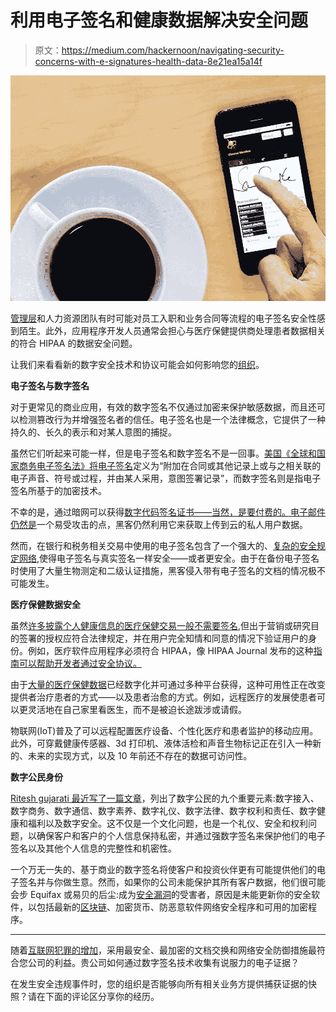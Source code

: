 # 利用电子签名和健康数据解决安全问题

> 原文：<https://medium.com/hackernoon/navigating-security-concerns-with-e-signatures-health-data-8e21ea15a14f>

![](img/ec8befe0b0e6433b348c9e845688aa85.png)

[管理层](https://hackernoon.com/tagged/management)和人力资源团队有时可能对员工入职和业务合同等流程的电子签名安全性感到陌生。此外，应用程序开发人员通常会担心与医疗保健提供商处理患者数据相关的符合 HIPAA 的数据安全问题。

让我们来看看新的数字安全技术和协议可能会如何影响您的[组织](https://hackernoon.com/tagged/organization)。

**电子签名与数字签名**

对于更常见的商业应用，有效的数字签名不仅通过加密来保护敏感数据，而且还可以检测篡改行为并增强签名者的信任。电子签名也是一个法律概念，它提供了一种持久的、长久的表示和对某人意图的捕捉。

虽然它们听起来可能一样，但是电子签名和数字签名不是一回事。[美国《全球和国家商务电子签名法》将电子签名](https://www.esignlive.com/blog/the-difference-between-e-signatures-and-digital-signatures/)定义为“附加在合同或其他记录上或与之相关联的电子声音、符号或过程，并由某人采用，意图签署记录”，而数字签名则是指电子签名所基于的加密技术。

不幸的是，通过暗网可以获得[数字代码签名证书——当然，是要付费的。](https://thehackernews.com/2017/11/malware-digital-certificate.html)[电子邮件仍然是](https://www.pcworld.com/article/3196902/security/digital-signature-service-docusign-hacked-and-email-addresses-stolen.html)一个易受攻击的点，黑客仍然利用它来获取上传到云的私人用户数据。

然而，在银行和税务相关交易中使用的电子签名包含了一个强大的、[复杂的安全规定网络](http://www.nbcnews.com/id/41256683/ns/technology_and_science-security/t/e-signatures-safer-real-thing-experts-say/#.WnCVLainHIV),使得电子签名与真实签名一样安全——或者更安全。由于在备份电子签名时使用了大量生物测定和二级认证措施，黑客侵入带有电子签名的文档的情况极不可能发生。

**医疗保健数据安全**

虽然[许多披露个人健康信息的医疗保健交易一般不需要签名](https://www.hipaajournal.com/can-e-signatures-be-used-under-hipaa-rules-2345/),但出于营销或研究目的签署的授权应符合法律规定，并在用户完全知情和同意的情况下验证用户的身份。例如，医疗软件应用程序必须符合 HIPAA，像 HIPAA Journal 发布的这种[指南可以帮助开发者通过安全协议。](https://www.hipaajournal.com/hipaa-compliance-for-medical-software-applications/)

由于[大量的医疗保健数据](https://www.gohealthuc.com/library/benefits-latest-emerging-medical-technologies)已经数字化并可通过多种平台获得，这种可用性正在改变提供者治疗患者的方式——以及患者治愈的方式。例如，远程医疗的发展使患者可以更灵活地在自己家里看医生，而不是被迫长途跋涉或请假。

物联网(IoT)普及了可以远程配置医疗设备、个性化医疗和患者监护的移动应用。此外，可穿戴健康传感器、3d 打印机、液体活检和声音生物标记正在引入一种新的、未来的实现方式，以及 10 年前还不存在的数据可访问性。

**数字公民身份**

[Ritesh gujarati 最近写了一篇文章](https://hackernoon.com/citizenship-in-the-age-of-digital-transformation-fa95f17ba989)，列出了数字公民的九个重要元素:数字接入、数字商务、数字通信、数字素养、数字礼仪、数字法律、数字权利和责任、数字健康和福利以及数字安全。这不仅是一个文化问题，也是一个礼仪、安全和权利问题，以确保客户和客户的个人信息保持私密，并通过强数字签名来保护他们的电子签名以及其他个人信息的完整性和机密性。

一个万无一失的、基于商业的数字签名将使客户和投资伙伴更有可能提供他们的电子签名并与你做生意。然而，如果你的公司未能保护其所有客户数据，他们很可能会步 Equifax 或易贝的后尘:成为[安全漏洞](https://hackernoon.com/a-revolution-in-privacy-security-and-data-is-coming-are-you-ready-255328783bea)的受害者，原因是未能更新你的安全软件，以包括最新的[区块链](https://hackernoon.com/privacy-on-the-blockchain-7549b50160ec)、加密货币、防恶意软件网络安全程序和可用的加密程序。

*** * ***

随着[互联网犯罪的增加](https://www.houstoncriminallaw.com/internet-crimes-on-the-rise/)，采用最安全、最加密的文档交换和网络安全防御措施最符合您公司的利益。贵公司如何通过数字签名技术收集有说服力的电子证据？

在发生安全违规事件时，您的组织是否能够向所有相关业务方提供捕获证据的快照？请在下面的评论区分享你的经历。